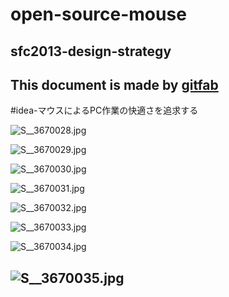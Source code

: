 # open-source-mouse
## sfc2013-design-strategy   
This document is made by [gitfab](http://gitfab.org)
---
#idea-マウスによるPC作業の快適さを追求する



![S__3670028.jpg](https://raw.github.com/nanmpdrk/open-source-mouse/master/gitfab/resources/S__3670028.jpg)

![S__3670029.jpg](https://raw.github.com/nanmpdrk/open-source-mouse/master/gitfab/resources/S__3670029.jpg)

![S__3670030.jpg](https://raw.github.com/nanmpdrk/open-source-mouse/master/gitfab/resources/S__3670030.jpg)

![S__3670031.jpg](https://raw.github.com/nanmpdrk/open-source-mouse/master/gitfab/resources/S__3670031.jpg)

![S__3670032.jpg](https://raw.github.com/nanmpdrk/open-source-mouse/master/gitfab/resources/S__3670032.jpg)

![S__3670033.jpg](https://raw.github.com/nanmpdrk/open-source-mouse/master/gitfab/resources/S__3670033.jpg)

![S__3670034.jpg](https://raw.github.com/nanmpdrk/open-source-mouse/master/gitfab/resources/S__3670034.jpg)

![S__3670035.jpg](https://raw.github.com/nanmpdrk/open-source-mouse/master/gitfab/resources/S__3670035.jpg)
---
